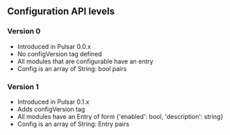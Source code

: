 ## Configuration API levels

### Version 0
- Introduced in Pulsar 0.0.x
- No configVersion tag defined
- All modules that are configurable have an entry
- Config is an array of String: bool pairs

### Version 1
- Introduced in Pulsar 0.1.x
- Adds configVersion tag
- All modules have an Entry of form {'enabled': bool, 'description': string}
- Config is an array of String: Entry pairs
